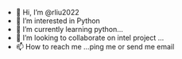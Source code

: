 - 👋 Hi, I’m @rliu2022
- 👀 I’m interested in Python
- 🌱 I’m currently learning python...
- 💞️ I’m looking to collaborate on intel project ...
- 📫 How to reach me ...ping me or send me email

<!---
rliu2022/rliu2022 is a ✨ special ✨ repository because its `README.md` (this file) appears on your GitHub profile.
You can click the Preview link to take a look at your changes.
--->

